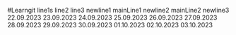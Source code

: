 #Learngit
line1s
line2
line3
newline1
mainLine1
newline2
mainLine2
newline3
22.09.2023
23.09.2023
24.09.2023
25.09.2023
26.09.2023
27.09.2023
28.09.2023
29.09.2023
30.09.2023
01.10.2023
02.10.2023
03.10.2023